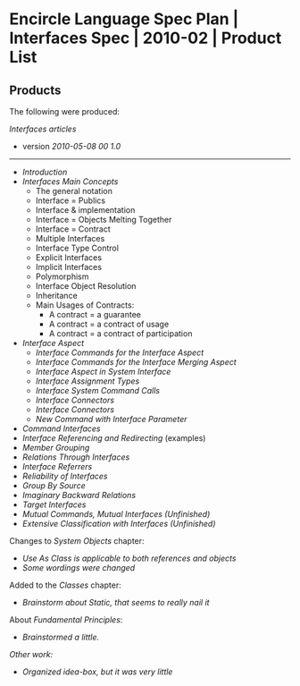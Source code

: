 ﻿Encircle Language Spec Plan | Interfaces Spec | 2010-02 | Product List
======================================================================


Products
--------

The following were produced:

*Interfaces articles*
    
- version  *2010-05-08 00  1.0*
-----
- *Introduction*
- *Interfaces Main Concepts*
    - The general notation
    - Interface = Publics
    - Interface & implementation
    - Interface = Objects Melting Together
    - Interface = Contract
    - Multiple Interfaces
    - Interface Type Control
    - Explicit Interfaces
    - Implicit Interfaces
    - Polymorphism
    - Interface Object Resolution
    - Inheritance
    - Main Usages of Contracts:
        - A contract = a guarantee
        - A contract = a contract of usage
        - A contract = a contract of participation
- *Interface Aspect*
    - *Interface Commands for the Interface Aspect*
    - *Interface Commands for the Interface Merging Aspect*
    - *Interface Aspect in System Interface*
    - *Interface Assignment Types*
    - *Interface System Command Calls*
    - *Interface Connectors*
    - *Interface Connectors*
    - *New Command with Interface Parameter*
- *Command Interfaces*
- *Interface Referencing and Redirecting* (examples)
- *Member Grouping*
- *Relations Through Interfaces*
- *Interface Referrers*
- *Reliability of Interfaces*
- *Group By Source*
- *Imaginary Backward Relations*
- *Target Interfaces*
- *Mutual Commands, Mutual Interfaces (Unfinished)*
- *Extensive Classification with Interfaces (Unfinished)*

Changes to *System Objects* chapter:

- *Use As Class is applicable to both references and objects*
- *Some wordings were changed*

Added to the *Classes* chapter:

- *Brainstorm about Static, that seems to really nail it*

About *Fundamental Principles*:

- *Brainstormed a little.*

*Other work:*

- *Organized idea-box, but it was very little*